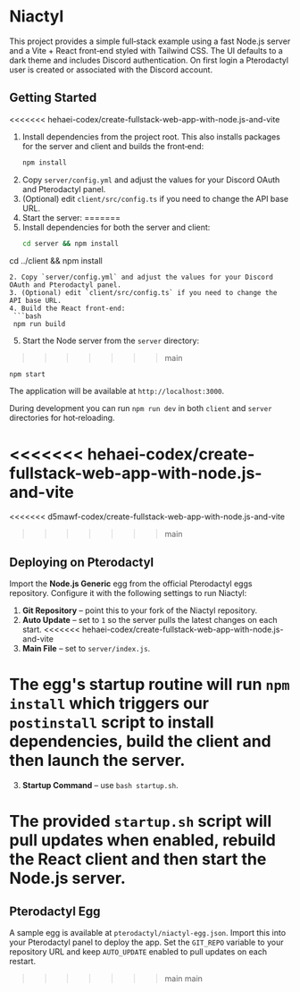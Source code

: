 # Niactyl

This project provides a simple full‑stack example using a fast Node.js server and a Vite + React front‑end styled with Tailwind CSS. The UI defaults to a dark theme and includes Discord authentication. On first login a Pterodactyl user is created or associated with the Discord account.

## Getting Started

<<<<<<< hehaei-codex/create-fullstack-web-app-with-node.js-and-vite
1. Install dependencies from the project root. This also installs packages for the server and client and builds the front‑end:
   ```bash
   npm install
   ```
2. Copy `server/config.yml` and adjust the values for your Discord OAuth and Pterodactyl panel.
3. (Optional) edit `client/src/config.ts` if you need to change the API base URL.
4. Start the server:
=======
1. Install dependencies for both the server and client:
   ```bash
   cd server && npm install
 cd ../client && npm install
  ```
2. Copy `server/config.yml` and adjust the values for your Discord OAuth and Pterodactyl panel.
3. (Optional) edit `client/src/config.ts` if you need to change the API base URL.
4. Build the React front‑end:
   ```bash
   npm run build
   ```
5. Start the Node server from the `server` directory:
>>>>>>> main
   ```bash
   npm start
   ```
   The application will be available at `http://localhost:3000`.

During development you can run `npm run dev` in both `client` and `server` directories for hot‑reloading.

<<<<<<< hehaei-codex/create-fullstack-web-app-with-node.js-and-vite
=======
<<<<<<< d5mawf-codex/create-fullstack-web-app-with-node.js-and-vite
>>>>>>> main
## Deploying on Pterodactyl

Import the **Node.js Generic** egg from the official Pterodactyl eggs repository.  Configure it with the following settings to run Niactyl:

1. **Git Repository** – point this to your fork of the Niactyl repository.
2. **Auto Update** – set to `1` so the server pulls the latest changes on each start.
<<<<<<< hehaei-codex/create-fullstack-web-app-with-node.js-and-vite
3. **Main File** – set to `server/index.js`.

The egg's startup routine will run `npm install` which triggers our `postinstall` script to install dependencies, build the client and then launch the server.
=======
3. **Startup Command** – use `bash startup.sh`.

The provided `startup.sh` script will pull updates when enabled, rebuild the React client and then start the Node.js server.
=======
## Pterodactyl Egg

A sample egg is available at `pterodactyl/niactyl-egg.json`. Import this into your Pterodactyl panel to deploy the app. Set the `GIT_REPO` variable to your repository URL and keep `AUTO_UPDATE` enabled to pull updates on each restart.
>>>>>>> main
>>>>>>> main

